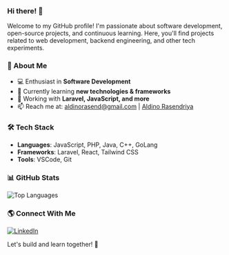 ### Hi there! 👋

Welcome to my GitHub profile! I'm passionate about software development, open-source projects, and continuous learning. Here, you'll find projects related to web development, backend engineering, and other tech experiments.

### 🚀 About Me
- 💻 Enthusiast in **Software Development**
- 🌱 Currently learning **new technologies & frameworks**
- 🔧 Working with **Laravel, JavaScript, and more**
- 📫 Reach me at: aldinorasend@gmail.com | [Aldino Rasendriya](https://www.linkedin.com/in/aldinorasend/)

### 🛠 Tech Stack
- **Languages**: JavaScript, PHP, Java, C++, GoLang
- **Frameworks**: Laravel, React, Tailwind CSS
- **Tools**: VSCode, Git

### 📊 GitHub Stats
![Top Languages](https://github-readme-stats.vercel.app/api/top-langs/?username=Aldinorasend&layout=compact&theme=dark)

### 🌎 Connect With Me
[![LinkedIn](https://img.shields.io/badge/LinkedIn-Profile-blue?style=flat&logo=linkedin)](https://linkedin.com/in/aldinorasend) 

Let's build and learn together! 🚀
